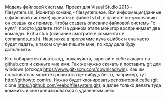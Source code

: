 ﻿Модель файловой системы.
Проект для Visual Studio 2013 - filesystem.sln, Монитор команд - filesystem.exe. Вся информация(данные о файловой системе)
хранятся в файле fs.txt, в проекте по-умолчанию он создан как пример. Чтобы создать 
описание файловой системы "с нуля", просто удалите этот 
На данном этапе монитор воспринимает две команды: Exit и stub (описание смотрите в комментах в commands_ns.h). 
Наверняка в программе куча ошибок и она часто будет падать, в таком случае пишите мне,
по ходу дела буду допиливать.

Кто собирается писать код, пожалуйста, зарегайте себе аккаунт на github.com и скиньте
мне имя. Так же нужно скачать и поставить git для windows (отсюда https://www.git-scm.com/download/win). 
Как им пользоваться можете прочитать где-нибудь бегло, например, тут http://githowto.com/ru. 
Нужно будет клонировать репозиторий себе (git clone https://github.com/veebo/filesystem.git),
а далее только делать туда коммиты и синхронизироваться с удаленным репо. 